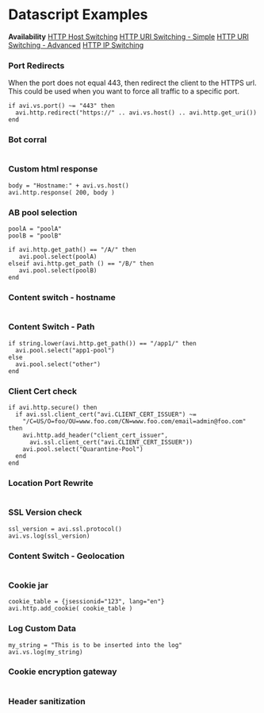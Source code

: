 # Datascript Examples

**Availability**
[HTTP Host Switching](availability/host_switching.md)
[HTTP URI Switching - Simple](availability/uri_switching.md)
[HTTP URI Switching - Advanced](availability/uri_switching2.md)
[HTTP IP Switching](availability/ip_switching.md)


### Port Redirects

When the port does not equal 443, then redirect the client to the HTTPS url. This could be used when you want to force all traffic to a specific port.

```
if avi.vs.port() ~= "443" then
  avi.http.redirect("https://" .. avi.vs.host() .. avi.http.get_uri())
end
```

### Bot corral
```
```

### Custom html response
```
body = "Hostname:" + avi.vs.host()
avi.http.response( 200, body )

```

### AB pool selection
```
poolA = "poolA"
poolB = "poolB"

if avi.http.get_path() == "/A/" then
   avi.pool.select(poolA)
elseif avi.http.get_path () == "/B/" then
   avi.pool.select(poolB)
end
```

### Content switch - hostname
```
```

### Content Switch - Path
```
if string.lower(avi.http.get_path()) == "/app1/" then
  avi.pool.select("app1-pool")
else
  avi.pool.select("other")
end
```

### Client Cert check
```
if avi.http.secure() then
  if avi.ssl.client_cert("avi.CLIENT_CERT_ISSUER") ~=
    "/C=US/O=foo/OU=www.foo.com/CN=www.foo.com/email=admin@foo.com" then
    avi.http.add_header("client_cert_issuer",
      avi.ssl.client_cert("avi.CLIENT_CERT_ISSUER"))
    avi.pool.select("Quarantine-Pool")
  end
end
```

### Location Port Rewrite
```
```

### SSL Version check
```
ssl_version = avi.ssl.protocol()
avi.vs.log(ssl_version)
```

### Content Switch - Geolocation
```
```

### Cookie jar
```
cookie_table = {jsessionid="123", lang="en"}
avi.http.add_cookie( cookie_table )
```

### Log Custom Data
```
my_string = "This is to be inserted into the log"
avi.vs.log(my_string)
```

### Cookie encryption gateway
```
```

### Header sanitization
```
```
